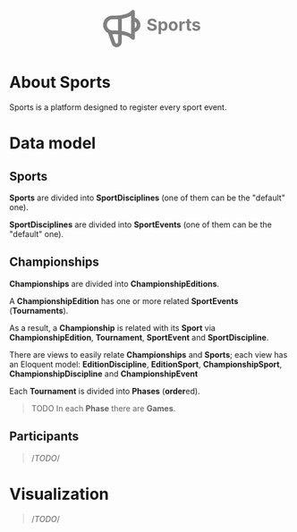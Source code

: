 <p align="center"><svg xmlns="http://www.w3.org/2000/svg" fill="none" viewBox="0 0 24 24" stroke="gray" style="height:80px;width:80px;vertical-align:middle;">
    <path stroke-linecap="round" stroke-linejoin="round" stroke-width="2" d="M11 5.882V19.24a1.76 1.76 0 01-3.417.592l-2.147-6.15M18 13a3 3 0 100-6M5.436 13.683A4.001 4.001 0 017 6h1.832c4.1 0 7.625-1.234 9.168-3v14c-1.543-1.766-5.067-3-9.168-3H7a3.988 3.988 0 01-1.564-.317z" />
</svg>
<span style="color:gray;font-weight:bold;font-size:30px">Sports</span>
</p>

# About Sports

Sports is a platform designed to register every sport event.

# Data model
## Sports
**Sports** are divided into **SportDisciplines** (one of them can be the "default" one).

**SportDisciplines** are divided into **SportEvents** (one of them can be the "default" one).

## Championships
**Championships** are divided into **ChampionshipEditions**.

A **ChampionshipEdition** has one or more related **SportEvents** (**Tournaments**).

As a result, a **Championship** is related with its **Sport** via **ChampionshipEdition**, **Tournament**, **SportEvent** and **SportDiscipline**.

There are views to easily relate **Championships** and **Sports**; each view has an Eloquent model: **EditionDiscipline**, **EditionSport**, **ChampionshipSport**, **ChampionshipDiscipline** and **ChampionshipEvent**

Each **Tournament** is divided into **Phases** (**order**ed).

> TODO
In each **Phase** there are **Games**.

## Participants
> /*TODO*/

# Visualization
> /*TODO*/

